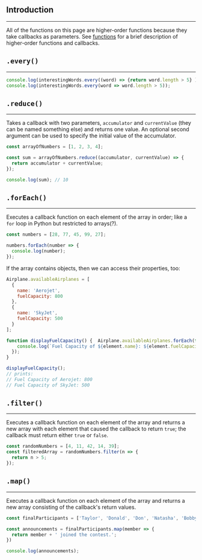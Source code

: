 ## Introduction
---
All of the functions on this page are higher-order functions because they take callbacks as parameters.  See [functions](jsFunctions.md) for a brief description of higher-order functions and callbacks.

## `.every()`
---

```javascript
console.log(interestingWords.every((word) => {return word.length > 5} ));
console.log(interestingWords.every(word => word.length > 5));
```

## `.reduce()`
---
Takes a callback with two parameters, `accumulator` and `currentValue` (they can be named something else) and returns one value.  An optional second argument can be used to specify the initial value of the accumulator.

```javascript
const arrayOfNumbers = [1, 2, 3, 4];

const sum = arrayOfNumbers.reduce((accumulator, currentValue) => {  
  return accumulator + currentValue;
});

console.log(sum); // 10
```

## `.forEach()`
---
Executes a callback function on each element of the array in order; like a `for` loop in Python but restricted to arrays(?).

```javascript
const numbers = [28, 77, 45, 99, 27];

numbers.forEach(number => {  
  console.log(number);
}); 
```

If the array contains objects, then we can access their properties, too:
```javascript
Airplane.availableAirplanes = [
  {
    name: 'Aerojet',
    fuelCapacity: 800
  },
  {
    name: 'SkyJet',
    fuelCapacity: 500
  }
];

function displayFuelCapacity() {  Airplane.availableAirplanes.forEach(function(element) {
    console.log(`Fuel Capacity of ${element.name}: ${element.fuelCapacity}`);
  });
}

displayFuelCapacity();
// prints:
// Fuel Capacity of Aerojet: 800
// Fuel Capacity of SkyJet: 500
```

## `.filter()`
---
Executes a callback function on each element of the array and returns a new array with each element that caused the callback to return `true`; the callback must return either `true` or `false`.

```javascript
const randomNumbers = [4, 11, 42, 14, 39];
const filteredArray = randomNumbers.filter(n => {  
  return n > 5;
});
```

## `.map()`
---
Executes a callback function on each element of the array and returns a new array consisting of the callback's return values.

```javascript
const finalParticipants = ['Taylor', 'Donald', 'Don', 'Natasha', 'Bobby'];

const announcements = finalParticipants.map(member => {
  return member + ' joined the contest.';
})

console.log(announcements);
```
